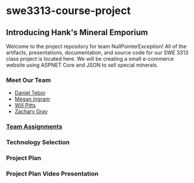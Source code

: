 # swe3313-course-project
## Introducing Hank's Mineral Emporium
Welcome to the project repository for team NullPointerException! All of the artifacts, presentations, documentation, and source code for our SWE 3313 class project is located here. We will be creating a small e-commerce website using ASPNET Core and JSON to sell special minerals.
### Meet Our Team
- [Daniel Tebor](docs/project-plan/dtebor-resume.md)
- [Megan Ingram](docs/project-plan/mingram-resume.md)
- [Will Pitts](docs/project-plan/wpitts-resume.md)
- [Zachary Gray](docs/project-plan/zgray-resume.md)<br>
### [Team Assignments](docs/project-plan/team-assignments.md)
### Technology Selection
### Project Plan
### Project Plan Video Presentation
